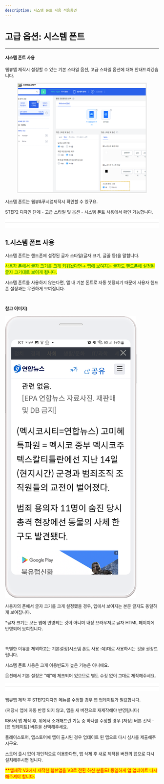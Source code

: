 ```yaml
---
description: 시스템 폰트 사용 적용화면
---
```


# 고급 옵션: 시스템 폰트

***



#### **시스템 폰트 사용**

웹뷰앱 제작시 설정할 수 있는 기본 스타일 옵션, 고급 스타일 옵션에 대해 안내드리겠습니다.

<figure><img src="../../.gitbook/assets/이미지 6 (1) (1).png" alt=""><figcaption></figcaption></figure>

시스템 폰트는 웹뷰&푸시앱제작시 확인할 수 있구요.&#x20;

&#x20;STEP2 디자인 단계 - 고급 스타일 및 옵션 - 시스템 폰트 사용에서 확인 가능합니다.

![](<../../.gitbook/assets/구분선 (1) (1) (1).PNG>)

## **1.시스템 폰트 사용**

시스템 폰트는 핸드폰에 설정된 글자 스타일(글자 크기, 글꼴 등)을 말합니다.

<mark style="color:green;">사용자 폰에서 글자 크기를 크게 키워놨다면→ 앱에 보여지는 글자도 핸드폰에 설정된 글자 크기대로 보이게 됩니다.</mark>

시스템 폰트를 사용하지 않는다면, 앱 내 기본 폰트로 자동 셋팅되기 때문에 사용자 핸드폰 설정과는 무관하게 보여집니다.

​

**참고 이미지)**

<div align="left"><img src="../../.gitbook/assets/시스템폰트1.png" alt=""></div>

사용자의 폰에서 글자 크기를 크게 설정했을 경우, 앱에서 보여지는 본문 글자도 동일하게 보여집니다.

\*글자 크기는 모든 웹에 반영되는 것이 아니며 내장 브라우저로 글자 HTML 페이지에 반영되어 보여집니다.

​

특별한 이유를 제외하고는 기본설정(시스템 폰트 사용 :예)대로 사용하시는 것을 권장드립니다.

시스템 폰트 사용은 크게 이용빈도가 높은 기능은 아니에요.

옵션에서 기본 설정은 "예"에 체크되어 있으므로 별도 수정 없이 그대로 제작해주세요.

![](<../../.gitbook/assets/구분선 (1) (1) (1).PNG>)

웹뷰앱 제작 후 STEP2디자인 메뉴를 수정할 경우 앱 업데이트가 필요합니다.

(저장시 앱에 자동 반영 되지 않고, 앱을 새 버전으로 재제작해야 반영됩니다)

따라서 앱 제작 후, 위에서 소개해드린 기능 중 하나를 수정할 경우 \[저장] 버튼 선택 -\[앱 업데이트] 버튼을 선택해주세요.

플레이스토어, 앱스토어에 앱이 출시된 경우 업데이트 된 앱으로 다시 심사를 제출해주시구요.

스토어 출시 없이 개인적으로 이용한다면, 앱 삭제 후 새로 제작된 버전의 앱으로 다시 설치해주시면 됩니다.

<mark style="color:red;">**\*\***</mark><mark style="color:red;">앱제작 V2에서 제작한 웹뷰앱을 V3로 전환 하신 분들도! 동일하게 앱 업데이트 다시 해주셔야 합니다.</mark>



